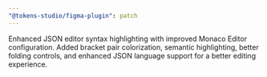 ```yaml
---
"@tokens-studio/figma-plugin": patch
---
```


Enhanced JSON editor syntax highlighting with improved Monaco Editor configuration. Added bracket pair colorization, semantic highlighting, better folding controls, and enhanced JSON language support for a better editing experience.